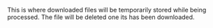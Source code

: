 This is where downloaded files will be temporarily stored while being processed. The file will be deleted one its has been downloaded.